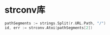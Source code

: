 # strconv库

```go
pathSegments := strings.Split(r.URL.Path, "/")
id, err := strconv.Atoi(pathSegments[2])
```